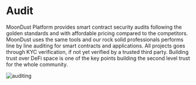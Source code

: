 # Audit
MoonDust Platform provides smart contract security audits following the golden standards and with affordable pricing compared to the competitors. MoonDust uses the same tools and our rock solid professionals performs line by line auditing for smart contracts and applications. All projects goes through KYC verification, if not yet verified by a trusted third party. Building trust over DeFi space is one of the key points building the second level trust for the whole community.

![auditing](https://github.com/MoonDustDeFiPlatform/Audit/assets/103749034/4223978d-fa36-4bcd-a3a6-929c22c6ca92)

